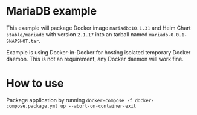 MariaDB example
======

This example will package Docker image `mariadb:10.1.31`
and Helm Chart `stable/mariadb` with version `2.1.17`
into an tarball named `mariadb-0.0.1-SNAPSHOT.tar`.

Example is using Docker-in-Docker for hosting isolated temporary Docker daemon.
This is not an requirement, any Docker daemon will work fine.

How to use
======
Package application by running `docker-compose -f docker-compose.package.yml up --abort-on-container-exit`
